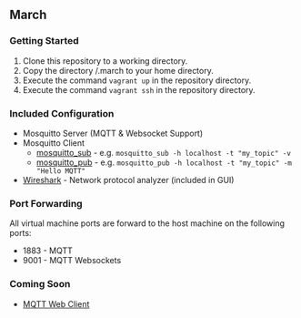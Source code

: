 ## March

### Getting Started

1. Clone this repository to a working directory.
2. Copy the directory /.march to your home directory.
3. Execute the command ```vagrant up``` in the repository directory.
4. Execute the command ```vagrant ssh``` in the repository directory.

### Included Configuration

- Mosquitto Server (MQTT & Websocket Support)
- Mosquitto Client
  - [mosquitto_sub](https://mosquitto.org/man/mosquitto_sub-1.html) - e.g. ```mosquitto_sub -h localhost -t "my_topic" -v```
  - [mosquitto_pub](https://mosquitto.org/man/mosquitto_pub-1.html) - e.g. ```mosquitto_pub -h localhost -t "my_topic" -m "Hello MQTT"```
- [Wireshark](https://www.wireshark.org) - Network protocol analyzer (included in GUI)

### Port Forwarding

All virtual machine ports are forward to the host machine on the following ports:

- 1883 - MQTT
- 9001 - MQTT Websockets

### Coming Soon

- [MQTT Web Client](https://github.com/hivemq/hivemq-mqtt-web-client)